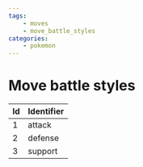 ```yaml
---
tags:
    - moves
    - move_battle_styles
categories:
    - pokemon
---
```


# Move battle styles

| **Id** | **Identifier** |
|--------|----------------|
| 1  | attack     |
| 2  | defense    |
| 3  | support    |
